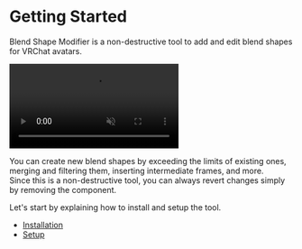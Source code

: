 # Getting Started
Blend Shape Modifier is a non-destructive tool to add and edit blend shapes for VRChat avatars.

<video muted autoplay loop playsinline src="../videos/getting-started/blend-shape-modifier.mp4"></video>

You can create new blend shapes by exceeding the limits of existing ones, merging and filtering them, inserting intermediate frames, and more.  
Since this is a non-destructive tool, you can always revert changes simply by removing the component.

Let's start by explaining how to install and setup the tool.

- [Installation](./installation)
- [Setup](./setup)
